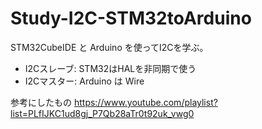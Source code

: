 # Study-I2C-STM32toArduino

STM32CubeIDE と Arduino を使ってI2Cを学ぶ。

- I2Cスレーブ: STM32はHALを非同期で使う
- I2Cマスター: Arduino は Wire

参考にしたもの
https://www.youtube.com/playlist?list=PLfIJKC1ud8gj_P7Qb28aTr0t92uk_vwg0
